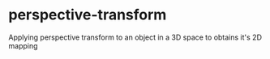 # perspective-transform
Applying perspective transform to an object in a 3D space to obtains it's 2D mapping
